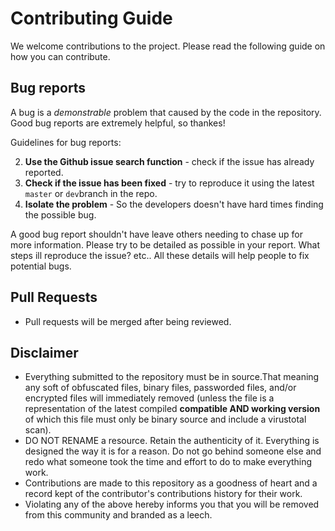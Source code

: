 # Contributing Guide

We welcome contributions to the project. Please read the following guide on how you can contribute.

## Bug reports

A bug is a *demonstrable* problem that caused by the code in the repository.
Good bug reports are extremely helpful, so thankes!

Guidelines for bug reports:

2. **Use the Github issue search function** - check if the issue has already reported.
3. **Check if the issue has been fixed** - try to reproduce it using the latest `master` or `dev`branch in the repo.
4. **Isolate the problem** - So the developers doesn't have hard times finding the possible bug.

A good bug report shouldn't have leave others needing to chase up for more information.
Please try to be detailed as possible in your report. What steps ill reproduce the issue? etc..
All these details will help people to fix potential bugs.

## Pull Requests

- Pull requests will be merged after being reviewed.

## Disclaimer
- Everything submitted to the repository must be in source.That meaning any soft of obfuscated files, binary files, passworded files, and/or encrypted files will immediately removed (unless the file is a representation of the latest compiled **compatible AND working version** of which this file must only be binary source and include a virustotal scan).
- DO NOT RENAME a resource. Retain the authenticity of it. Everything is designed the way it is for a reason. Do not go behind someone else and redo what someone took the time and effort to do to make everything work.
- Contributions are made to this repository as a goodness of heart and a record kept of the contributor's contributions history for their work.
- Violating any of the above hereby informs you that you will be removed from this community and branded as a leech.





